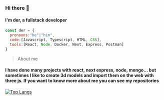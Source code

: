 ### Hi there 👋

#### I'm der, a fullstack developer

```js
const der = {
  pronouns:"he"|"him",
  code:[Javascript, Typescript, HTML, CSS],
  tools:[React, Node, Docker, Next, Express, Postman]
}
```
>About me
#### I have done many projects with react, next express, node, mongo... but sometimes I like to create 3d models and import them on the web with three js. If you want to know more about me you can see my repositories

[![Top Langs](https://github-readme-stats.vercel.app/api/top-langs/?username=der56&layout=compact)](https://github.com/anuraghazra/github-readme-stats)
